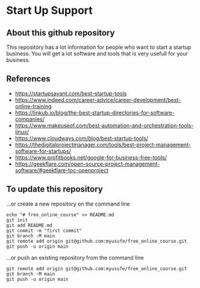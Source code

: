 # Start Up Support 
## About this github repository
This repository has a lot information for people who want to start a startup business. You will get a lot software and tools that is very usefull for your business.

## References
- https://startupsavant.com/best-startup-tools
- https://www.indeed.com/career-advice/career-development/best-online-training
- https://linkub.io/blog/the-best-startup-directories-for-software-companies/
- https://www.makeuseof.com/best-automation-and-orchestration-tools-linux/
- https://www.cloudways.com/blog/best-startup-tools/
- https://thedigitalprojectmanager.com/tools/best-project-management-software-for-startups/
- https://www.profitbooks.net/google-for-business-free-tools/
- https://geekflare.com/open-source-project-management-software/#geekflare-toc-openproject


## To update this repository

…or create a new repository on the command line
```
echo "# free_online_course" >> README.md
git init
git add README.md
git commit -m "first commit"
git branch -M main
git remote add origin git@github.com:myusufe/free_online_course.git
git push -u origin main
```
…or push an existing repository from the command line
```
git remote add origin git@github.com:myusufe/free_online_course.git
git branch -M main
git push -u origin main
```

